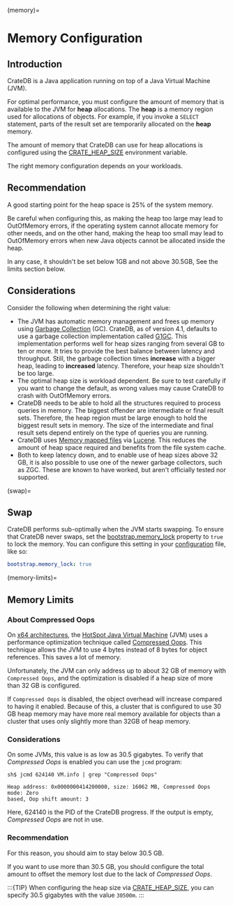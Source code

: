 (memory)=

# Memory Configuration

## Introduction

CrateDB is a Java application running on top of a Java Virtual Machine (JVM).

For optimal performance, you must configure the amount of memory that is
available to the JVM for **heap** allocations. The **heap** is a memory region
used for allocations of objects. For example, if you invoke a `SELECT`
statement, parts of the result set are temporarily allocated on the **heap**
memory.

The amount of memory that CrateDB can use for heap allocations is configured
using the [CRATE_HEAP_SIZE] environment variable.

The right memory configuration depends on your workloads.

## Recommendation

A good starting point for the heap space is 25% of the system memory.

Be careful when configuring this, as making the heap too large may lead to OutOfMemory errors,
if the operating system cannot allocate memory for other needs, and on the other hand, making
the heap too small may lead to OutOfMemory errors when new Java objects cannot be allocated
inside the heap.

In any case, it shouldn't be set below 1GB and not above 30.5GB,
See the limits section below.

## Considerations

Consider the following when determining the right value:

- The JVM has automatic memory management and frees up memory using [Garbage
  Collection][garbage collection] (GC). CrateDB, as of version 4.1, defaults to use a garbage
  collection implementation called [G1GC]. This implementation performs well
  for heap sizes ranging from several GB to ten or more. It tries to provide
  the best balance between latency and throughput. Still, the garbage
  collection times **increase** with a bigger heap, leading to **increased**
  latency. Therefore, your heap size shouldn't be too large.
- The optimal heap size is workload dependent. Be sure to test carefully
  if you want to change the default, as wrong values may cause CrateDB to crash
  with OutOfMemory errors.
- CrateDB needs to be able to hold all the structures required to process
  queries in memory. The biggest offender are intermediate or final result
  sets. Therefore, the heap region must be large enough to hold the biggest
  result sets in memory. The size of the intermediate and final result sets
  depend entirely on the type of queries you are running.
- CrateDB uses [Memory mapped files] via [Lucene]. This reduces the
  amount of heap space required and benefits from the file system cache.
- Both to keep latency down, and to enable use of heap sizes above 32 GB,
  it is also possible to use one of the newer garbage collectors, such as ZGC.
  These are known to have worked, but aren't officially tested nor supported.

(swap)=

## Swap

CrateDB performs sub-optimally when the JVM starts swapping. To ensure that
CrateDB never swaps, set the [bootstrap.memory_lock] property to `true` to
lock the memory. You can configure this setting in your [configuration] file,
like so:

```yaml
bootstrap.memory_lock: true
```

(memory-limits)=

## Memory Limits

### About Compressed Oops

On [x64 architectures], the [HotSpot Java Virtual Machine] (JVM) uses a
performance optimization technique called [Compressed Oops]. This technique
allows the JVM to use 4 bytes instead of 8 bytes for object references. This
saves a lot of memory.

Unfortunately, the JVM can only address up to about 32 GB of memory with
`Compressed Oops`, and the optimization is disabled if a heap size of more
than 32 GB is configured.

If `Compressed Oops` is disabled, the object overhead will increase compared to
having it enabled. Because of this, a cluster that is configured to use 30 GB
heap memory may have more real memory available for objects than a cluster that
uses only slightly more than 32GB of heap memory.

### Considerations

On some JVMs, this value is as low as 30.5 gigabytes. To verify that
*Compressed Oops* is enabled you can use the `jcmd` program:

```console
sh$ jcmd 624140 VM.info | grep "Compressed Oops"

Heap address: 0x0000000414200000, size: 16062 MB, Compressed Oops mode: Zero
based, Oop shift amount: 3
```

Here, 624140 is the PID of the CrateDB progress. If the output is empty,
*Compressed Oops* are not in use.

### Recommendation

For this reason, you should aim to stay below 30.5 GB.

If you want to use more than 30.5 GB, you should configure the total amount to
offset the memory lost due to the lack of *Compressed Oops*.

:::{TIP}
When configuring the heap size via [CRATE_HEAP_SIZE], you can specify 30.5
gigabytes with the value `30500m`.
:::

[bootstrap.memory_lock]: https://cratedb.com/docs/crate/reference/en/latest/config/node.html#memory
[compressed oops]: https://wiki.openjdk.java.net/display/HotSpot/CompressedOops
[configuration]: https://cratedb.com/docs/crate/reference/en/latest/config/index.html
[configurations]: https://cratedb.com/docs/crate/reference/en/latest/config/index.html
[crate_heap_size]: https://cratedb.com/docs/crate/reference/en/latest/config/environment.html#conf-env-heap-size
[g1gc]: https://docs.oracle.com/javase/10/gctuning/garbage-first-garbage-collector.htm
[garbage collection]: https://en.wikipedia.org/wiki/Garbage_collection_(computer_science)
[hotspot java virtual machine]: https://www.oracle.com/java/technologies/javase/javase-core-technologies-apis.html
[lucene]: https://lucene.apache.org/
[memory mapped files]: https://en.wikipedia.org/wiki/Memory-mapped_file
[x64 architectures]: https://en.wikipedia.org/wiki/X86-64
